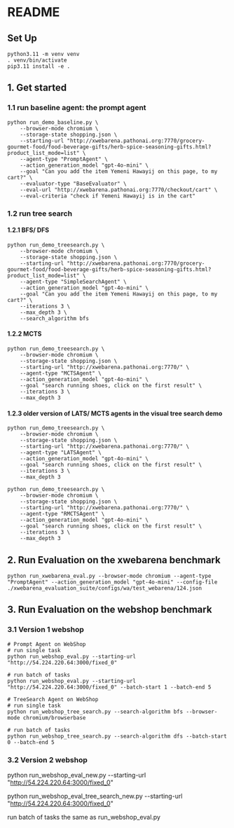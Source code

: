 # README

## Set Up
```
python3.11 -m venv venv
. venv/bin/activate
pip3.11 install -e .
```


## 1. Get started
### 1.1 run baseline agent: the prompt agent
```
python run_demo_baseline.py \
    --browser-mode chromium \
    --storage-state shopping.json \
    --starting-url "http://xwebarena.pathonai.org:7770/grocery-gourmet-food/food-beverage-gifts/herb-spice-seasoning-gifts.html?product_list_mode=list" \
    --agent-type "PromptAgent" \
    --action_generation_model "gpt-4o-mini" \
    --goal "Can you add the item Yemeni Hawayij on this page, to my cart?" \
    --evaluator-type "BaseEvaluator" \
    --eval-url "http://xwebarena.pathonai.org:7770/checkout/cart" \
    --eval-criteria "check if Yemeni Hawayij is in the cart"
```

### 1.2 run tree search
#### 1.2.1 BFS/ DFS
```
python run_demo_treesearch.py \
    --browser-mode chromium \
    --storage-state shopping.json \
    --starting-url "http://xwebarena.pathonai.org:7770/grocery-gourmet-food/food-beverage-gifts/herb-spice-seasoning-gifts.html?product_list_mode=list" \
    --agent-type "SimpleSearchAgent" \
    --action_generation_model "gpt-4o-mini" \
    --goal "Can you add the item Yemeni Hawayij on this page, to my cart?" \
    --iterations 3 \
    --max_depth 3 \
    --search_algorithm bfs
```

#### 1.2.2 MCTS

```
python run_demo_treesearch.py \
    --browser-mode chromium \
    --storage-state shopping.json \
    --starting-url "http://xwebarena.pathonai.org:7770/" \
    --agent-type "MCTSAgent" \
    --action_generation_model "gpt-4o-mini" \
    --goal "search running shoes, click on the first result" \
    --iterations 3 \
    --max_depth 3
```
#### 1.2.3 older version of LATS/ MCTS agents in the visual tree search demo
```
python run_demo_treesearch.py \
    --browser-mode chromium \
    --storage-state shopping.json \
    --starting-url "http://xwebarena.pathonai.org:7770/" \
    --agent-type "LATSAgent" \
    --action_generation_model "gpt-4o-mini" \
    --goal "search running shoes, click on the first result" \
    --iterations 3 \
    --max_depth 3
```

```
python run_demo_treesearch.py \
    --browser-mode chromium \
    --storage-state shopping.json \
    --starting-url "http://xwebarena.pathonai.org:7770/" \
    --agent-type "RMCTSAgent" \
    --action_generation_model "gpt-4o-mini" \
    --goal "search running shoes, click on the first result" \
    --iterations 3 \
    --max_depth 3
```

## 2. Run Evaluation on the xwebarena benchmark
```
python run_xwebarena_eval.py --browser-mode chromium --agent-type "PromptAgent" --action_generation_model "gpt-4o-mini" --config-file ./xwebarena_evaluation_suite/configs/wa/test_webarena/124.json
```


## 3. Run Evaluation on the webshop benchmark
### 3.1 Version 1 webshop
```
# Prompt Agent on WebShop
# run single task
python run_webshop_eval.py --starting-url "http://54.224.220.64:3000/fixed_0"  

# run batch of tasks
python run_webshop_eval.py --starting-url "http://54.224.220.64:3000/fixed_0" --batch-start 1 --batch-end 5

# TreeSearch Agent on WebShop
# run single task
python run_webshop_tree_search.py --search-algorithm bfs --browser-mode chromium/browserbase

# run batch of tasks
python run_webshop_tree_search.py --search-algorithm dfs --batch-start 0 --batch-end 5
```

### 3.2 Version 2 webshop
python run_webshop_eval_new.py --starting-url "http://54.224.220.64:3000/fixed_0"  

python run_webshop_eval_tree_search_new.py --starting-url "http://54.224.220.64:3000/fixed_0"  

run batch of tasks the same as run_webshop_eval.py
